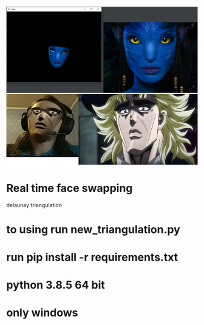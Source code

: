 ![Screenshot](screenshots/1.png)
![Screenshot](screenshots/2.png)

# Real time face swapping
 delaunay triangulation
# to using run new_triangulation.py
# run pip install -r requirements.txt
# python 3.8.5 64 bit
# only windows
